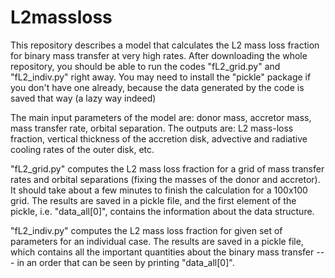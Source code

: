 # L2massloss
This repository describes a model that calculates the L2 mass loss fraction for binary mass transfer at very high rates. After downloading the whole repository, you should be able to run the codes "fL2_grid.py" and "fL2_indiv.py" right away. You may need to install the "pickle" package if you don't have one already, because the data generated by the code is saved that way (a lazy way indeed)

The main input parameters of the model are: donor mass, accretor mass, mass transfer rate, orbital separation. The outputs are: L2 mass-loss fraction, vertical thickness of the accretion disk, advective and radiative cooling rates of the outer disk, etc.

"fL2_grid.py" computes the L2 mass loss fraction for a grid of mass transfer rates and orbital separations (fixing the masses of the donor and accretor). It should take about a few minutes to finish the calculation for a 100x100 grid. The results are saved in a pickle file, and the first element of the pickle, i.e. "data_all[0]", contains the information about the data structure.

"fL2_indiv.py" computes the L2 mass loss fraction for given set of parameters for an individual case. The results are saved in a pickle file, which contains all the important quantities about the binary mass transfer --- in an order that can be seen by printing "data_all[0]".